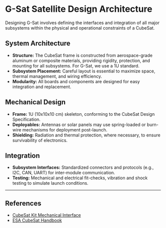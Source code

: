 # G-Sat Satellite Design Architecture

Designing G-Sat involves defining the interfaces and integration of all major subsystems within the physical and operational constraints of a CubeSat.

## System Architecture

- **Structure:** The CubeSat frame is constructed from aerospace-grade aluminum or composite materials, providing rigidity, protection, and mounting for all subsystems. For G-Sat, we use a 1U standard.
- **Subsystem Placement:** Careful layout is essential to maximize space, thermal management, and wiring efficiency.
- **Modularity:** All boards and components are designed for easy integration and replacement.

## Mechanical Design

- **Frame:** 1U (10x10x10 cm) skeleton, conforming to the CubeSat Design Specification.
- **Deployables:** Antennas or solar panels may use spring-loaded or burn-wire mechanisms for deployment post-launch.
- **Shielding:** Radiation and thermal protection, where necessary, to ensure survivability of electronics.

## Integration

- **Subsystem Interfaces:** Standardized connectors and protocols (e.g., I2C, CAN, UART) for inter-module communication.
- **Testing:** Mechanical and electrical fit-checks, vibration and shock testing to simulate launch conditions.

---

## References

- [CubeSat Kit Mechanical Interface](https://www.cubesatkit.com/docs/datasheet/CSK_Mechanical_Interface_RevA.pdf)
- [ESA CubeSat Handbook](https://www.esa.int/Education/ESA_Academy/CubeSat_Support)